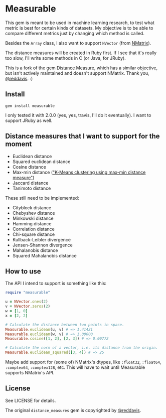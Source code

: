 # Measurable

This gem is meant to be used in machine learning research, to test what metric is best for certain kinds of datasets. My objective is to be able to compare different metrics just by changing which method is called.

Besides the `Array` class, I also want to support `NVector` (from [NMatrix](http://github.com/sciruby/nmatrix)).

The distance measures will be created in Ruby first. If I see that it's really too slow, I'll write some methods in C (or Java, for JRuby).

This is a fork of the gem [Distance Measure](https://github.com/reddavis/Distance-Measures), which has a similar objective, but isn't actively maintained and doesn't support NMatrix. Thank you, [@reddavis][reddavis]. :)

## Install

`gem install measurable`

I only tested it with 2.0.0 (yes, yes, travis, I'll do it eventually). I want to support JRuby as well.

## Distance measures that I want to support for the moment

- Euclidean distance
- Squared euclidean distance
- Cosine distance
- Max-min distance (["K-Means clustering using max-min distance measure"][maxmin])
- Jaccard distance
- Tanimoto distance

These still need to be implemented:

- Cityblock distance
- Chebyshev distance
- Minkowski distance
- Hamming distance
- Correlation distance
- Chi-square distance
- Kullback-Leibler divergence
- Jensen-Shannon divergence
- Mahalanobis distance
- Squared Mahalanobis distance

## How to use

The API I intend to support is something like this:

```ruby
require "measurable"

u = NVector.ones(2)
v = NVector.zeros(2)
w = [1, 0]
x = [2, 2]

# Calculate the distance between two points in space.
Measurable.euclidean(u, v) # => 1.41421
Measurable.euclidean(w, v) # => 1.00000
Measurable.cosine([1, 2], [2, 3]) # => 0.00772

# Calculate the norm of a vector, i.e. its distance from the origin.
Measurable.euclidean_squared([3, 4]) # => 25
```

Maybe add support for (some of) NMatrix's dtypes, like `:float32`, `:float64`, `:complex64`, `:complex128`, etc. This will have to wait until Measurable supports NMatrix's API.

## License

See LICENSE for details.

The original `distance_measures` gem is copyrighted by [@reddavis][reddavis].

[maxmin]: http://ieeexplore.ieee.org/stamp/stamp.jsp?arnumber=05156398

[reddavis]: (https://github.com/reddavis)